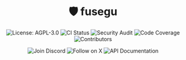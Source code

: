 <div align="center">
  <h1>🛡️ fusegu</h1>

</div>

<div align="center">
  <!-- Status Badges -->
  <p>
    <a href="https://github.com/fusegu-dev/fusegu/blob/main/LICENSE" style="text-decoration: none;"><img src="https://img.shields.io/badge/License-AGPL--3.0-blue.svg?style=flat-square" alt="License: AGPL-3.0" /></a>
    <a href="https://github.com/fusegu-dev/fusegu/actions/workflows/ci.yml" style="text-decoration: none;"><img src="https://img.shields.io/github/actions/workflow/status/fusegu-dev/fusegu/ci.yml?branch=main&label=CI&logo=github&style=flat-square" alt="CI Status" /></a>
    <a href="https://github.com/fusegu-dev/fusegu/actions/workflows/audit.yml" style="text-decoration: none;"><img src="https://img.shields.io/github/actions/workflow/status/fusegu-dev/fusegu/audit.yml?branch=main&label=Security%20Audit&logo=github&style=flat-square" alt="Security Audit" /></a>
    <a href="https://codecov.io/gh/fusegu-dev/fusegu" style="text-decoration: none;"><img src="https://codecov.io/gh/fusegu-dev/fusegu/graph/badge.svg?token=0HM2VR03Y8" alt="Code Coverage" /></a>
    <a href="https://github.com/fusegu-dev/fusegu/graphs/contributors" style="text-decoration: none;"><img src="https://img.shields.io/github/contributors/fusegu-dev/fusegu?color=brightgreen&style=flat-square" alt="Contributors" /></a>
  </p>

  <!-- Social & Community Badges -->
  <p>
    <a href="https://discord.gg/skKufzPuKG" style="text-decoration: none;"><img src="https://img.shields.io/badge/Discord-Join%20Community-5865F2?style=for-the-badge&logo=discord&logoColor=white" alt="Join Discord" /></a>
    <a href="https://x.com/fusegu_dev" style="text-decoration: none;"><img src="https://img.shields.io/badge/X-Follow-000000?style=for-the-badge&logo=x&logoColor=white" alt="Follow on X" /></a>
    <a href="https://fusegu.dev/docs/backend/" style="text-decoration: none;"><img src="https://img.shields.io/badge/Documentation-API%20Docs-4CAF50?style=for-the-badge&logo=gitbook&logoColor=white" alt="API Documentation" /></a>
  </p>
</div>
